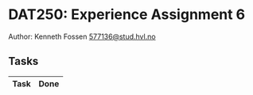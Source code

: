 # DAT250: Experience Assignment 6

Author: Kenneth Fossen 577136@stud.hvl.no

## Tasks

| Task | Done |
| --- | --- |
